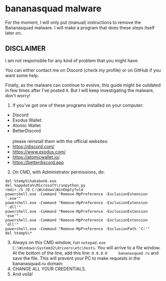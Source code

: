 # bananasquad malware
For the moment, I will only put (manual) instructions to remove the Bananasquad malware. I will make a program that does these steps itself later on.

## DISCLAIMER
I am not responsible for any kind of problem that you might have. 

You can either contact me on Discord (check my profile) or on GitHub if you want some help.

Finally, as the malware can continue to evolve, this guide might be outdated in few times after I've posted it. But I will keep investigating the malware, don't worry! 

1. If you've got one of these programs installed on your computer:
- Discord
- Exodus Wallet
- Atomic Wallet
- BetterDiscord
<br><br>please reinstall them with the official websites:
- https://discord.com/
- https://www.exodus.com/
- https://atomicwallet.io/
- https://betterdiscord.app
2. On CMD, with Administrator permissions, do:
```
del %temp%\hakabonk.exe
del %appdata%\Microsoft\runpython.py
rmdir /S /Q C:\Windows\WinEmptyfold
powershell.exe -Command "Remove-MpPreference -ExclusionExtension '.exe'"
powershell.exe -Command "Remove-MpPreference -ExclusionExtension '.dll'"
powershell.exe -Command "Remove-MpPreference -ExclusionExtension 'exe'"
powershell.exe -Command "Remove-MpPreference -ExclusionExtension 'dll'"
powershell.exe -Command "Remove-MpPreference -ExclusionPath 'C:'"
del %temp%\*
```
3. Always on this CMD window, run ``notepad.exe C:\Windows\System32\drivers\etc\hosts``. You will arrive to a file window. At the bottom of the line, add this line:
```0.0.0.0     bananasquad.ru``` and save the file. This will prevent your PC to make requests in the bananasquad.ru domain.
4. CHANGE ALL YOUR CREDENTIALS.
5. And voilà!
